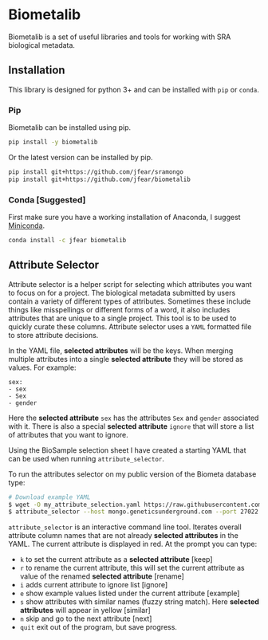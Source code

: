 # Biometalib

Biometalib is a set of useful libraries and tools for working with SRA biological metadata.

## Installation

This library is designed for python 3+ and can be installed with `pip` or `conda`.

### Pip

Biometalib can be installed using pip.

```bash
pip install -y biometalib
```

Or the latest version can be installed by pip.

```bash
pip install git+https://github.com/jfear/sramongo
pip install git+https://github.com/jfear/biometalib
```

### Conda [Suggested]

First make sure you have a working installation of Anaconda, I suggest
[Miniconda](https://conda.io/miniconda.html).

```bash
conda install -c jfear biometalib
```

## Attribute Selector

Attribute selector is a helper script for selecting which attributes you want
to focus on for a project. The biological metadata submitted by users contain a
variety of different types of attributes. Sometimes these include things like
misspellings or different forms of a word, it also includes attributes that are
unique to a single project. This tool is to be used to quickly curate these
columns. Attribute selector uses a `YAML` formatted file to store attribute
decisions.

In the YAML file, **selected attributes** will be the keys. When merging
multiple attributes into a single **selected attribute** they will be stored as
values. For example:

```
sex:
- sex
- Sex
- gender
```

Here the **selected attribute** `sex` has the attributes `Sex` and `gender`
associated with it.  There is also a special **selected attribute** `ignore` that will store a list
of attributes that you want to ignore.

Using the BioSample selection sheet I have created a starting YAML that can be
used when running `attribute_selector`.

To run the attributes selector on my public version of the Biometa database type:

```bash
# Download example YAML
$ wget -O my_attribute_selection.yaml https://raw.githubusercontent.com/jfear/biometalib/master/biometalib/data/flybase_example.yaml
$ attribute_selector --host mongo.geneticsunderground.com --port 27022 --db sra --username sra --password oliver --authenticationDatabase user-data --config my_attribute_selection.yaml
```

`attribute_selector` is an interactive command line tool. Iterates overall
attribute column names that are not already **selected attributes** in the
YAML. The current attribute is displayed in red. At the prompt you can type:

* `k` to set the current attribute as a **selected attribute** [keep]
* `r` to rename the current attribute, this will set the current attribute as
  value of the renamed **selected attribute** [rename]
* `i` adds current attribute to ignore list [ignore]
* `e` show example values listed under the current attribute [example]
* `s` show attributes with similar names (fuzzy string match). Here **selected attributes** will appear in yellow [similar]
* `n` skip and go to the next attribute [next]
* `quit` exit out of the program, but save progress.

